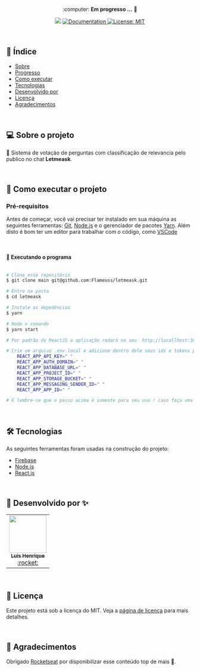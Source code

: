  
<p align="center"> :computer: <strong>Em progresso ...</strong> 🚧</p>

<p align="center"> 
   <img src="https://img.shields.io/badge/version-0.0.1-red.svg" />
  
  <a href="https://github.com/Flameuss">
    <img alt="Documentation" src="https://img.shields.io/badge/documentation-yes-brightgreen.svg" target="_blank" />
  </a>
 
 <a href="https://github.com/Flameuss">
    <img alt="License: MIT" src="https://img.shields.io/badge/License-MIT-blue.svg" target="_blank" />
  </a>
</p>

<br>

## :pushpin: Índice

- [Sobre](#sobre-o-projeto)
- [Progresso](#progresso)
- [Como executar](#executar)
- [Tecnologias](#tecnologia)
- [Desenvolvido por](#desenvolvido)
- [Licença](#licenca)
- [Agradecimentos](#agradecimentos)

<br>

<a id="sobre-o-projeto"></a>

## 💻 Sobre o projeto

:memo: Sistema de votação de perguntas com classificação de relevancia pelo publico no chat <b>Letmeask</b>.

<br>

<a id="executar"></a>

## 🚀 Como executar o projeto

### Pré-requisitos

Antes de começar, você vai precisar ter instalado em sua máquina as seguintes ferramentas:
[Git](https://git-scm.com), [Node.js](https://nodejs.org/en/) e o gerenciador de pacotes [Yarn](https://yarnpkg.com/).
Além disto é bom ter um editor para trabalhar com o código, como [VSCode](https://code.visualstudio.com/)

<br>

#### 🧭 Executando o programa

```bash

# Clone esse repositório
$ git clone main git@github.com:Flameuss/letmeask.git

# Entre na pasta
$ cd letmeask

# Instale as depedências
$ yarn

# Rode o comando
$ yarn start

# Por padrão do ReactJS a aplicação rodará no seu  http://locallhost:3000/

# Crie um arquivo .env.local e adicione dentro dele seus ids e tokens para seu projeto no firebase
    REACT_APP_API_KEY=" " 
    REACT_APP_AUTH_DOMAIN=" "
    REACT_APP_DATABASE_URL=" "
    REACT_APP_PROJECT_ID=" "
    REACT_APP_STORAGE_BUCKET=" "
    REACT_APP_MESSAGING_SENDER_ID=" "
    REACT_APP_APP_ID=" "

# E lembre-se que o passo acima é somente para seu uso ! caso faça uma branch desse projeto nao deixe seus ids e tokens em nenhuma parte do código para terceiros!
```

<br>

<a id="tecnologia"></a>

## 🛠 Tecnologias

As seguintes ferramentas foram usadas na construção do projeto:

- [Firebase](https://firebase.google.com/)
- [Node.js](https://nodejs.org/en/)
- [React.js](https://pt-br.reactjs.org/)

<br>

<a id="desenvolvido"></a>

## :tada: Desenvolvido por ✨

<table align="center">
  <tr>
<td align="center"><a href="https://github.com/Flameuss"><img src="https://avatars.githubusercontent.com/u/64844248?v=4" width="100px;" alt=""/><br /><sub><b>Luis Henrique</b></sub></a><br /><a href="#" title="Content">:rocket:</a></td>
</tr>
</table>

<br>

<a id="licenca"></a>

## :memo: Licença

Este projeto está sob a licença do MIT. Veja a [página de licença](https://opensource.org/licenses/MIT) para mais detalhes.

<br>

<a id="agradecimento"></a>

## 💙 Agradecimentos

Obrigado [Rocketseat](https://rocketseat.com.br/) por disponibilizar esse conteúdo top de mais 🚀.